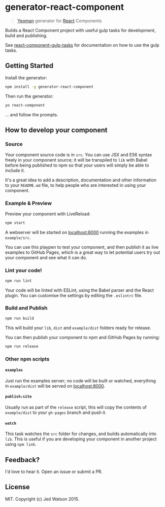 # generator-react-component

> [Yeoman](http://yeoman.io) generator for [React](http://facebook.github.io/react/) Components

Builds a React Component project with useful gulp tasks for development, build and publishing.

See [react-component-gulp-tasks](https://github.com/JedWatson/react-component-gulp-tasks) for documentation on how to use the gulp tasks.


## Getting Started

Install the generator:

```bash
npm install -g generator-react-component
```

Then run the generator:

```bash
yo react-component
```

... and follow the prompts.


## How to develop your component

### Source

Your component source code is in `src`. You can use JSX and ES6 syntax freely in your component source; it will be transpiled to `lib` with Babel before being published to npm so that your users will simply be able to include it.

It's a great idea to add a description, documentation and other information to your `README.md` file, to help people who are interested in using your component.

### Example & Preview

Preview your component with LiveReload:

```bash
npm start
```

A webserver will be started on [localhost:8000](http://localhost:8000) running the examples in `example/src`.

You can use this playpen to test your component, and then publish it as live examples to GitHub Pages, which is a great way to let potential users try out your component and see what it can do.

### Lint your code!

```bash
npm run lint
```

Your code will be linted with ESLint, using the Babel parser and the React plugin. You can customise the settings by editing the `.eslintrc` file.

### Build and Publish

```bash
npm run build
```

This will build your `lib`, `dist` and `example/dist` folders ready for release.

You can then publish your component to npm and GitHub Pages by running:

```bash
npm run release
```

### Other npm scripts

#### `examples`

Just run the examples server; no code will be built or watched, everything in `example/dist` will be served on [localhost:8000](http://localhost:8000).

#### `publish:site`

Usually run as part of the `release` script, this will copy the contents of `example/dist` to your `gh-pages` branch and push it.

#### `watch`

This task watches the `src` folder for changes, and builds automatically into `lib`. This is useful if you are developing your component in another project using `npm link`.


## Feedback?

I'd love to hear it. Open an issue or submit a PR.


## License

MIT. Copyright (c) Jed Watson 2015.
